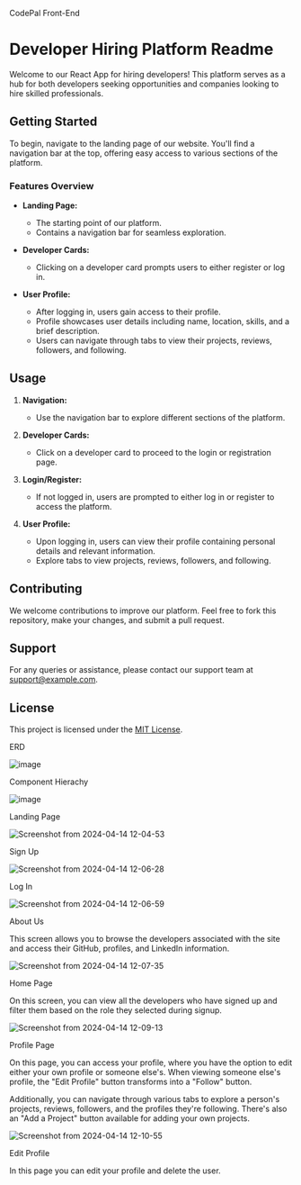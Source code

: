 CodePal Front-End

# Developer Hiring Platform Readme

Welcome to our React App for hiring developers! This platform serves as a hub for both developers seeking opportunities and companies looking to hire skilled professionals.

## Getting Started

To begin, navigate to the landing page of our website. You'll find a navigation bar at the top, offering easy access to various sections of the platform.

### Features Overview

- **Landing Page:** 
  - The starting point of our platform.
  - Contains a navigation bar for seamless exploration.

- **Developer Cards:**
  - Clicking on a developer card prompts users to either register or log in.

- **User Profile:**
  - After logging in, users gain access to their profile.
  - Profile showcases user details including name, location, skills, and a brief description.
  - Users can navigate through tabs to view their projects, reviews, followers, and following.

## Usage

1. **Navigation:**
   - Use the navigation bar to explore different sections of the platform.

2. **Developer Cards:**
   - Click on a developer card to proceed to the login or registration page.

3. **Login/Register:**
   - If not logged in, users are prompted to either log in or register to access the platform.

4. **User Profile:**
   - Upon logging in, users can view their profile containing personal details and relevant information.
   - Explore tabs to view projects, reviews, followers, and following.

## Contributing

We welcome contributions to improve our platform. Feel free to fork this repository, make your changes, and submit a pull request.

## Support

For any queries or assistance, please contact our support team at [support@example.com](mailto:support@example.com).

## License

This project is licensed under the [MIT License](LICENSE).


ERD

![image](https://github.com/zackcinal/codepal-frontend/assets/90149052/7b309b2c-188c-4423-b43e-45a662e70f64)




Component Hierachy 

![image](https://github.com/zackcinal/codepal-frontend/assets/90149052/3ee76456-65ed-425e-9493-6b8ad1eb7743)


Landing Page

![Screenshot from 2024-04-14 12-04-53](https://github.com/zackcinal/codepal-frontend/assets/90149052/11b2793d-73c1-45d6-b924-c9fb2dfbe004)

Sign Up

![Screenshot from 2024-04-14 12-06-28](https://github.com/zackcinal/codepal-frontend/assets/90149052/5526142e-ab18-4b96-8a7c-978c287db403)

Log In

![Screenshot from 2024-04-14 12-06-59](https://github.com/zackcinal/codepal-frontend/assets/90149052/c4e860f7-36af-458c-b61f-ff994b8dc55e)


About Us

This screen allows you to browse the developers associated with the site and access their GitHub, profiles, and LinkedIn information.

![Screenshot from 2024-04-14 12-07-35](https://github.com/zackcinal/codepal-frontend/assets/90149052/ce4e7f7b-0c4c-48fd-847e-cbdd0ee0c60b)


Home Page 

On this screen, you can view all the developers who have signed up and filter them based on the role they selected during signup.

![Screenshot from 2024-04-14 12-09-13](https://github.com/zackcinal/codepal-frontend/assets/90149052/88bea752-9751-4da7-b8d0-55a326de1056)


Profile Page 

On this page, you can access your profile, where you have the option to edit either your own profile or someone else's. When viewing someone else's profile, the "Edit Profile" button transforms into a "Follow" button.

Additionally, you can navigate through various tabs to explore a person's projects, reviews, followers, and the profiles they're following. There's also an "Add a Project" button available for adding your own projects.

![Screenshot from 2024-04-14 12-10-55](https://github.com/zackcinal/codepal-frontend/assets/90149052/e47af5ef-d379-4ce0-9105-a5c7339d5ffb)


Edit Profile 

In this page you can edit your profile and delete the user. 








